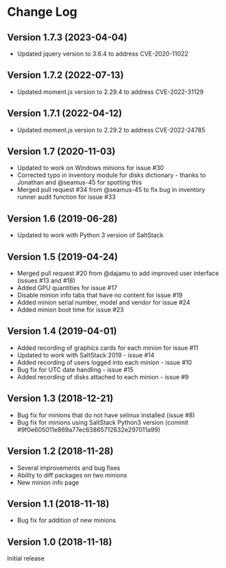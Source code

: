 # Change Log

## Version 1.7.3 (2023-04-04)

* Updated jquery version to 3.6.4 to address CVE-2020-11022

## Version 1.7.2 (2022-07-13)

* Updated moment.js version to 2.29.4 to address CVE-2022-31129 

## Version 1.7.1 (2022-04-12)

* Updated moment.js version to 2.29.2 to address CVE-2022-24785

## Version 1.7 (2020-11-03)

* Updated to work on Windows minions for issue #30
* Corrected typo in inventory module for disks dictionary - thanks to Jonathan and @seamus-45 for spotting this
* Merged pull request #34 from @seamus-45 to fix bug in inventory runner audit function for issue #33

## Version 1.6 (2019-06-28)

* Updated to work with Python 3 version of SaltStack

## Version 1.5 (2019-04-24)

* Merged pull request #20 from @dajamu to add improved user interface (issues #13 and #18)
* Added GPU quantities for issue #17
* Disable minion info tabs that have no content for issue #19
* Added minion serial number, model and vendor for issue #24
* Added minion boot time for issue #23

## Version 1.4 (2019-04-01)

* Added recording of graphics cards for each minion for issue #11
* Updated to work with SaltStack 2019 - issue #14
* Added recording of users logged into each minion - issue #10
* Bug fix for UTC date handling - issue #15
* Added recording of disks attached to each minion - issue #9

## Version 1.3 (2018-12-21)

* Bug fix for minions that do not have selinux installed (issue #8)
* Bug fix for minions using SaltStack Python3 version (commit #9f0e605011e869a77ec63865712632e297011a99)

## Version 1.2 (2018-11-28)

* Several improvements and bug fixes
* Ability to diff packages on two minions
* New minion info page

## Version 1.1 (2018-11-18)

* Bug fix for addition of new minions

## Version 1.0 (2018-11-18)

Initial release
